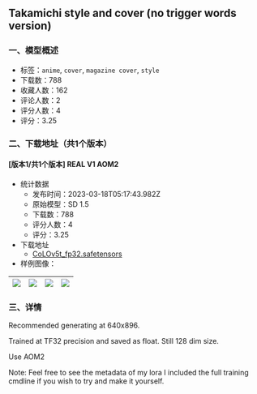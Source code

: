 ## Takamichi style and cover (no trigger words version)
### 一、模型概述

- 标签：`anime`, `cover`, `magazine cover`, `style`
- 下载数：788
- 收藏人数：162
- 评论人数：2
- 评分人数：4
- 评分：3.25

### 二、下载地址（共1个版本）

#### [版本1/共1个版本] REAL V1 AOM2

- 统计数据
  - 发布时间：2023-03-18T05:17:43.982Z
  - 原始模型：SD 1.5
  - 下载数：788
  - 评分人数：4
  - 评分：3.25
- 下载地址
  - [CoLOv5t_fp32.safetensors](https://civitai.com/api/download/models/24865)
- 样例图像：

| <img src="https://image.civitai.com/xG1nkqKTMzGDvpLrqFT7WA/fe34a742-fb21-4b6a-d435-566321173a00/width=450/271897.jpeg" /> | <img src="https://image.civitai.com/xG1nkqKTMzGDvpLrqFT7WA/0f68b49d-7efc-4dac-5de5-d7448b093700/width=450/271907.jpeg" /> | <img src="https://image.civitai.com/xG1nkqKTMzGDvpLrqFT7WA/979b6f5f-19ef-44aa-6773-4c0e170b7500/width=450/271906.jpeg" /> | <img src="https://image.civitai.com/xG1nkqKTMzGDvpLrqFT7WA/d94c557d-7549-4075-ab2c-2965761d6c00/width=450/271905.jpeg" /> |
| ---- | ---- | ---- | ---- |


### 三、详情
<p>Recommended generating at 640x896.</p><p>Trained at TF32 precision and saved as float. Still 128 dim size.</p><p>Use AOM2</p><p>Note: Feel free to see the metadata of my lora I included the full training cmdline if you wish to try and make it yourself.</p>